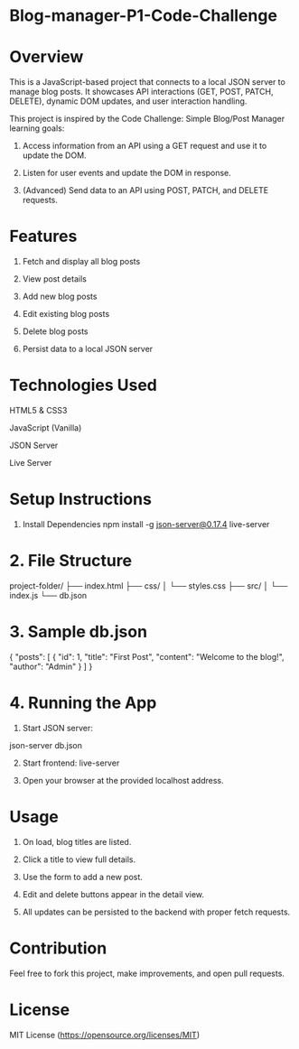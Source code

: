 # Blog-manager-P1-Code-Challenge
# Overview
This is a JavaScript-based project that connects to a local JSON server to manage blog posts. It showcases API interactions (GET, POST, PATCH, DELETE), dynamic DOM updates, and user interaction handling.

This project is inspired by the Code Challenge: Simple Blog/Post Manager learning goals:

1. Access information from an API using a GET request and use it to update the DOM.

2. Listen for user events and update the DOM in response.

3. (Advanced) Send data to an API using POST, PATCH, and DELETE requests.

# Features
1. Fetch and display all blog posts

2. View post details

3. Add new blog posts

4. Edit existing blog posts

5. Delete blog posts

6. Persist data to a local JSON server

# Technologies Used
HTML5 & CSS3

JavaScript (Vanilla)

JSON Server

Live Server

# Setup Instructions
1. Install Dependencies
npm install -g json-server@0.17.4 live-server

# 2. File Structure
project-folder/
├── index.html
├── css/
│   └── styles.css
├── src/
│   └── index.js
└── db.json
# 3. Sample db.json
{
  "posts": [
    {
      "id": 1,
      "title": "First Post",
      "content": "Welcome to the blog!",
      "author": "Admin"
    }
  ]
}
# 4. Running the App
1. Start JSON server:

json-server db.json

2. Start frontend:
live-server

3. Open your browser at the provided localhost address.

# Usage
1. On load, blog titles are listed.

2. Click a title to view full details.

3. Use the form to add a new post.

4. Edit and delete buttons appear in the detail view.

5. All updates can be persisted to the backend with proper fetch requests.

# Contribution
Feel free to fork this project, make improvements, and open pull requests.

# License
MIT License (https://opensource.org/licenses/MIT)